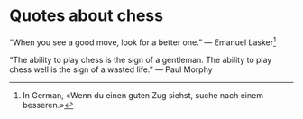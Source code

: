 # Quotes about chess

&ldquo;When you see a good move, look for a better one.&rdquo; &mdash; Emanuel 
Lasker[^1]

&ldquo;The ability to play chess is the sign of a gentleman. The ability to play 
chess well is the sign of a wasted life.&rdquo; &mdash; Paul Morphy

[^1]: In German, &laquo;Wenn du einen guten Zug siehst, suche nach einem 
besseren.&raquo;
